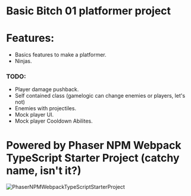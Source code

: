 # Basic Bitch 01 platformer project

# Features:

- Basics features to make a platformer.
- Ninjas.

### TODO:

- Player damage pushback.
- Self contained class (gamelogic can change enemies or players, let's not)
- Enemies with projectiles.
- Mock player UI.
- Mock player Cooldown Abilites.

# Powered by Phaser NPM Webpack TypeScript Starter Project (catchy name, isn't it?)

![PhaserNPMWebpackTypeScriptStarterProject](https://raw.githubusercontent.com/rroylance/phaser-npm-webpack-typescript-starter-project/master/README_HEADER.png)

